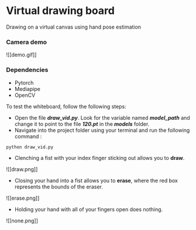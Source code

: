 # Virtual drawing board
Drawing on a virtual canvas using hand pose estimation

### Camera demo
![[demo.gif]]

### Dependencies
- Pytorch 
- Mediapipe 
- OpenCV

To test the whiteboard, follow the following steps:
- Open the file ***draw_vid.py***. Look for the variable named ***model_path*** and change it to point to the file ***120.pt*** in the ***models*** folder.
- Navigate into the project folder using your terminal and run the following command :

```
python draw_vid.py
```
- Clenching a fist with your index finger sticking out allows you to **draw**.

![[draw.png]]

- Closing your hand into a fist allows you to **erase**, where the red box represents the bounds of the eraser.

![[erase.png]]

- Holding your hand with all of your fingers open does nothing.

![[none.png]]
